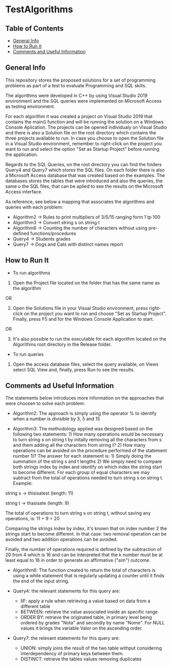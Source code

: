 # TestAlgorithms

## Table of Contents
* [General Info](#general-info)
* [How to Run It](#how-to-run-it)
* [Comments and Useful Information](#comments-and-useful-information)

## General Info

This repository stores the proposed solutions for a set of programming problems as part of a test to evaluate Programming and SQL skills.

The algorithms were developed in C++ by using Visual Studio 2019 environment and the SQL queries were implemented on Microsoft Access as testing environment.

For each algorithm it was created a project on Visual Studio 2019 that contains the main() function and will be running the solution on a Windows Console Aplication. The projects can be opened individualy on Visual Studio and there is also a Solution file on the root directory which contains the three projects available to run. In case you choose to open the Solution file in a Visual Studio environment, remember to right-click on the project you want to run and select the option "Set as Startup Project" before running the application.

Regards to the SQL Queries, on the root directory you can find the folders Query4 and Query7 which stores the SQL files. On each folder there is also a Microsoft Access database that was created based on the examples. The databases stores the tables that were introduced and also the queries, the same o the SQL files, that can be aplied to see the results on the Microsoft Access interface.

As reference, see below a mapping that associates the algorithms and queries with each problem:

* Algorithm2 -> Rules to print multipliers of 3/5/15 ranging form 1 tp 100
* Algorithm3 -> Convert string s on string t
* Algorithm6 -> Counting the number of characters without using pre-defined functions/procedures
* Query4     -> Students grades
* Query7     -> Dogs and Cats with distinct names report

## How to Run It
* To run algorithms
1) Open the Project file located on the folder that has the same name as the algorithm

OR

2) Open the Solutions file in your Visual Studio environment, press right-click on the project you want to run and choose "Set as Startup Project". Finally, press F5 and for the Windows Console Application to start.

OR

3) It's also possible to run the executable for each algorithm located on the Algorithms root directory in the Release folder.

* To run queries
1) Open the access database files, select the query available, on Views select SQL View and, finally, press Run to see the results.

## Comments ad Useful Information
The statements below introduces more information on the approaches that were choosen to solve each problem:

* Algorithm2: The approach is simply using the operator % to identify when a number is divisible by 3, 5 and 15

* Algorithm3: The methodology applied was designed based on the following two statements: 1) How many operations would be necessary to turn string s on string t by initally removing all the characters from s and them adding all the characters from string t? 2) How many operations can be avoided on the procedure performed of the statement number 1)? The answer for each statement is: 1) Simply doing the summation of the string s and t lengths 2) We simply need to compare both strings index by index and identify on which index the string start to become different. For each group of equal characters we may subtract from the total of operations needed to turn string s on string t. Example:

string s -> thisisatest (length: 11)

string t -> thasisate (length: 9)

The total of operations to turn string s on string t, without saving any operations, is: 11 + 9 = 20

Comparing the strings index by index, it's known that on index number 2 the strings start to become different. In that case: two removal operation can be avoided and two addition operations can be avoided.

Finally, the number of operations required is defined by the subtraction of 20 from 4 which is 16 and can be interpreted that the k number must be at least equal to 16 in order to generate an affirmative ("sim") outcome.

* Algorithm6: The function created to return the total of characters is using a while statement that is regularly updating a counter until it finds the end of the input string.

* Query4: the relevant statements for this query are:
  * IIF: apply a rule when retrieving a value based on data from a different table
  * BETWEEN: retrieve the value associated inside an specific range
  * ORDER BY: retrieve the originated table, in primary level being ordered by grades "Nota" and secondly by name "Nome". For NULL values it brings the variable Valor on the ascending order.

* Query7: the relevant statements for this query are:
  * UNION: simply joins the result of the two table withput considering interdependency of primary keys between them.
  * DISTINCT: retrieve the tables values removing duplicates
